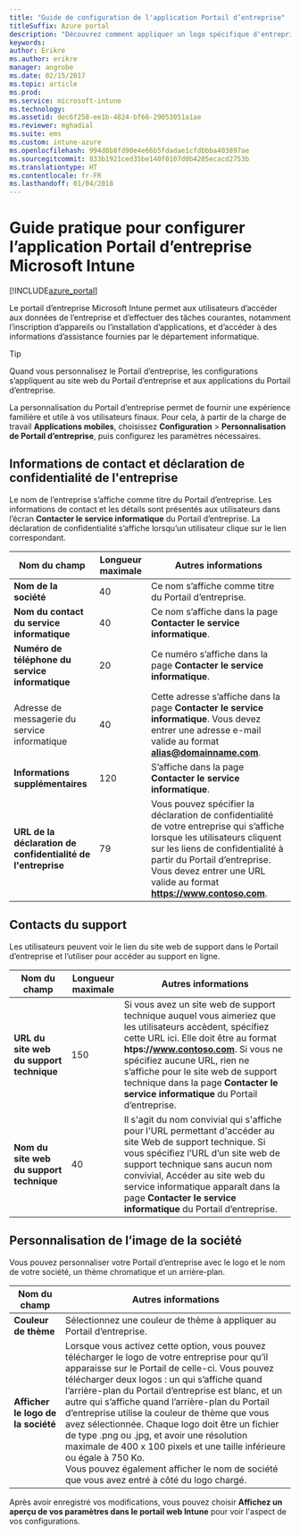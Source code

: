 ```yaml
---
title: "Guide de configuration de l'application Portail d’entreprise"
titleSuffix: Azure portal
description: "Découvrez comment appliquer un logo spécifique d'entreprise à l’application Portail d’entreprise Intune. \""
keywords: 
author: Erikre
ms.author: erikre
manager: angrobe
ms.date: 02/15/2017
ms.topic: article
ms.prod: 
ms.service: microsoft-intune
ms.technology: 
ms.assetid: dec6f258-ee1b-4824-bf66-29053051a1ae
ms.reviewer: mghadial
ms.suite: ems
ms.custom: intune-azure
ms.openlocfilehash: 994d8b8fd90e4e66b5fdadae1cfdbbba403897ae
ms.sourcegitcommit: 833b1921ced35be140f0107d0b4205ecacd2753b
ms.translationtype: HT
ms.contentlocale: fr-FR
ms.lasthandoff: 01/04/2018
---
```

# <a name="how-to-configure-the-microsoft-intune-company-portal-app"></a>Guide pratique pour configurer l’application Portail d’entreprise Microsoft Intune

[!INCLUDE[azure_portal](./includes/azure_portal.md)]

Le portail d’entreprise Microsoft Intune permet aux utilisateurs d’accéder aux données de l’entreprise et d’effectuer des tâches courantes, notamment l’inscription d’appareils ou l’installation d’applications, et d’accéder à des informations d’assistance fournies par le département informatique.        

> [!Tip]        
> Quand vous personnalisez le Portail d’entreprise, les configurations s’appliquent au site web du Portail d’entreprise et aux applications du Portail d’entreprise.       

La personnalisation du Portail d’entreprise permet de fournir une expérience familière et utile à vos utilisateurs finaux. Pour cela, à partir de la charge de travail **Applications mobiles**, choisissez **Configuration** > **Personnalisation de Portail d’entreprise**, puis configurez les paramètres nécessaires.      

## <a name="company-contact-information-and-privacy-statement"></a>Informations de contact et déclaration de confidentialité de l'entreprise        
Le nom de l’entreprise s’affiche comme titre du Portail d’entreprise. Les informations de contact et les détails sont présentés aux utilisateurs dans l’écran **Contacter le service informatique** du Portail d’entreprise. La déclaration de confidentialité s’affiche lorsqu’un utilisateur clique sur le lien correspondant.        


|Nom du champ|Longueur maximale|Autres informations|        
|-|-|-|     
|**Nom de la société**|40|Ce nom s’affiche comme titre du Portail d’entreprise.|        
|**Nom du contact du service informatique**|40|Ce nom s’affiche dans la page **Contacter le service informatique**.|      
|**Numéro de téléphone du service informatique**|20|Ce numéro s’affiche dans la page **Contacter le service informatique**.|        
|Adresse de messagerie du service informatique|40|Cette adresse s’affiche dans la page **Contacter le service informatique**. Vous devez entrer une adresse e-mail valide au format **alias@domainname.com**.|     
|**Informations supplémentaires**|120|S’affiche dans la page **Contacter le service informatique**.|      
|**URL de la déclaration de confidentialité de l'entreprise**|79|Vous pouvez spécifier la déclaration de confidentialité de votre entreprise qui s’affiche lorsque les utilisateurs cliquent sur les liens de confidentialité à partir du Portail d’entreprise. Vous devez entrer une URL valide au format **https://www.contoso.com**.|        

## <a name="support-contacts"></a>Contacts du support     
Les utilisateurs peuvent voir le lien du site web de support dans le Portail d’entreprise et l’utiliser pour accéder au support en ligne.        



|Nom du champ|Longueur maximale|Autres informations|        
|-|-|-|     
|**URL du site web du support technique**|150|Si vous avez un site web de support technique auquel vous aimeriez que les utilisateurs accèdent, spécifiez cette URL ici. Elle doit être au format **htps://www.contoso.com**. Si vous ne spécifiez aucune URL, rien ne s’affiche pour le site web de support technique dans la page **Contacter le service informatique** du Portail d’entreprise.|        
|**Nom du site web du support technique**|40|Il s'agit du nom convivial qui s'affiche pour l'URL permettant d'accéder au site Web de support technique. Si vous spécifiez l’URL d’un site web de support technique sans aucun nom convivial, Accéder au site web du service informatique apparaît dans la page **Contacter le service informatique** du Portail d’entreprise.       

## <a name="company-branding-customization"></a>Personnalisation de l’image de la société       
Vous pouvez personnaliser votre Portail d’entreprise avec le logo et le nom de votre société, un thème chromatique et un arrière-plan.     



|Nom du champ|Autres informations|       
|-|-|       
|**Couleur de thème**|Sélectionnez une couleur de thème à appliquer au Portail d’entreprise.|      
|**Afficher le logo de la société**|Lorsque vous activez cette option, vous pouvez télécharger le logo de votre entreprise pour qu’il apparaisse sur le Portail de celle-ci. Vous pouvez télécharger deux logos : un qui s’affiche quand l’arrière-plan du Portail d’entreprise est blanc, et un autre qui s’affiche quand l’arrière-plan du Portail d’entreprise utilise la couleur de thème que vous avez sélectionnée. Chaque logo doit être un fichier de type .png ou .jpg, et avoir une résolution maximale de 400 x 100 pixels et une taille inférieure ou égale à 750 Ko.<br>Vous pouvez également afficher le nom de société que vous avez entré à côté du logo chargé.|      

Après avoir enregistré vos modifications, vous pouvez choisir **Affichez un aperçu de vos paramètres dans le portail web Intune** pour voir l'aspect de vos configurations.
